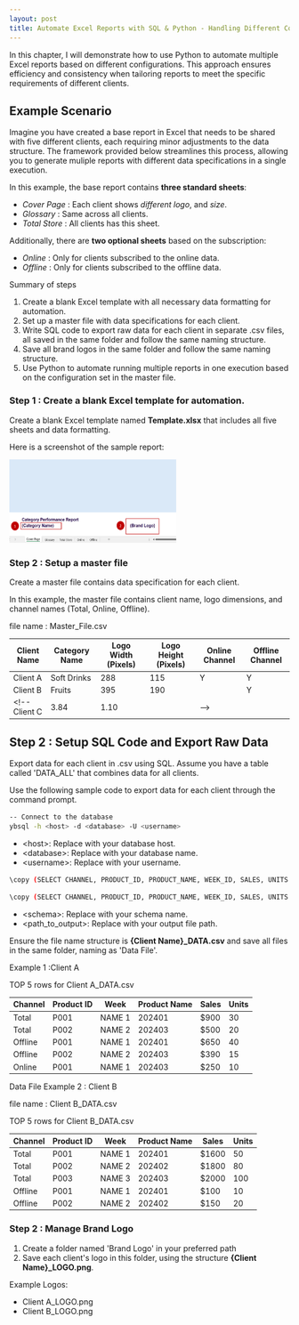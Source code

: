 ```yaml
---
layout: post
title: Automate Excel Reports with SQL & Python - Handling Different Configurations
---
```


In this chapter, I will demonstrate how to use Python to automate multiple Excel reports based on different configurations. This approach ensures efficiency and consistency when tailoring reports to meet the specific requirements of different clients.

## Example Scenario
Imagine you have created a base report in Excel that needs to be shared with five different clients, each requiring minor adjustments to the data structure. The framework provided below streamlines this process, allowing you to generate muliple reports with different data specifications in a single execution.

In this example, the base report contains **three standard sheets**:

* _Cover Page_ : Each client shows _different logo_, and _size_.
* _Glossary_ : Same across all clients.
* _Total Store_ : All clients has this sheet.
     
Additionally, there are **two optional sheets** based on the subscription:

* _Online_ : Only for clients subscribed to the online data.
* _Offline_ : Only for clients subscribed to the offline data.

Summary of steps

1. Create a blank Excel template with all necessary data formatting for automation.
2. Set up a master file with data specifications for each client.
3. Write SQL code to export raw data for each client in separate .csv files, all saved in the same folder and follow the same naming structure.
4. Save all brand logos in the same folder and follow the same naming structure.
5. Use Python to automate running multiple reports in one execution based on the configuration set in the master file.


### Step 1 : Create a blank Excel template for automation.

Create a blank Excel template named **Template.xlsx** that includes all five sheets and data formatting.

Here is a screenshot of the sample report: 

<img src="/images/Python automate/Cover.png" alt="Cover" class="fit image" width="300" height="150">

### Step 2 : Setup a master file

Create a master file contains data specification for each client. 

In this example, the master file contains client name, logo dimensions, and channel names (Total, Online, Offline).

file name : Master_File.csv

Client Name  | Category Name | Logo Width (Pixels) | Logo Height (Pixels) | Online Channel | Offline Channel | 
--- | --- | --- | --- | --- | ---
Client A | Soft Drinks | 288 | 115 | Y | Y
Client B | Fruits | 395 | 190 |  | Y
<!-- Client C | 3.84 | 1.10 |  |  -->


## Step 2 : Setup SQL Code and Export Raw Data

Export data for each client in .csv using SQL. Assume you have a table called 'DATA_ALL' that combines data for all clients.

Use the following sample code to export data for each client through the command prompt.

```bash
-- Connect to the database
ybsql -h <host> -d <database> -U <username>
```

* &lt;host&gt;: Replace with your database host.
* &lt;database&gt;: Replace with your database name.
* &lt;username&gt;: Replace with your username.

```bash
\copy (SELECT CHANNEL, PRODUCT_ID, PRODUCT_NAME, WEEK_ID, SALES, UNITS FROM <schema>.DATA_ALL WHERE CLIENT_NAME = 'Client A' ORDER BY 1,2,3,4) to '<path_to_output>/Client A_DATA.csv' WITH ( FORMAT CSV,HEADER TRUE,DELIMITER ',', ENCODING 'UTF-8');
```

```bash
\copy (SELECT CHANNEL, PRODUCT_ID, PRODUCT_NAME, WEEK_ID, SALES, UNITS FROM <schema>.DATA_ALL WHERE CLIENT_NAME = 'Client B' ORDER BY 1,2,3,4) to '<path_to_output>/Client B_DATA.csv' WITH ( FORMAT CSV,HEADER TRUE,DELIMITER ',', ENCODING 'UTF-8');
```
* &lt;schema&gt;: Replace with your schema name.
* &lt;path_to_output&gt;: Replace with your output file path.

Ensure the file name structure is **{Client Name}_DATA.csv** and save all files in the same folder, naming as 'Data File'.

Example 1 :Client A

TOP 5 rows for Client A_DATA.csv

Channel | Product ID | Week | Product Name | Sales | Units
--- | --- | --- | --- | --- | ---
Total | P001 | NAME 1 | 202401 | $900 | 30
Total | P002 | NAME 2 | 202403 | $500 | 20
Offline | P001 | NAME 1 | 202401 | $650 | 40
Offline | P002 | NAME 2 | 202403 | $390 | 15
Online | P001 | NAME 1 | 202403 | $250 | 10


Data File Example 2 : Client B

file name : Client B_DATA.csv

TOP 5 rows for Client B_DATA.csv

Channel | Product ID | Week | Product Name | Sales | Units
--- | --- | --- | --- | --- | ---
Total | P001 | NAME 1 | 202401 | $1600 | 50
Total | P002 | NAME 2 | 202402 | $1800 | 80
Total | P003 | NAME 3 | 202403 | $2000 | 100
Offline | P001 | NAME 1 | 202401 | $100 | 10
Offline | P002 | NAME 2 | 202402 | $150 | 20


<!-- Data File Example 3 : Client C

file name : Client C_DATA.csv

TOP 5 rows for Client C_DATA.csv

Channel | Product ID | Product Name | Sales | Units
--- | --- | --- | --- | ---
Total | P001 | NAME 1 | $750 | 50
Total | P002 | NAME 2 | $500 | 35
Total | P003 | NAME 3 | $1000 | 100
Total | P004 | NAME 4 | $800 | 80
Total | P005 | NAME 5 | $100 | 70 -->


### Step 2 : Manage Brand Logo

1. Create a folder named 'Brand Logo' in your preferred path
2. Save each client's logo in this folder, using the structure **{Client Name}_LOGO.png**.

Example Logos:

* Client A_LOGO.png
* Client B_LOGO.png






